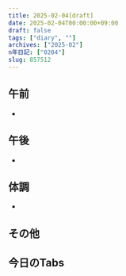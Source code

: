 ```yaml
---
title: 2025-02-04[draft]
date: 2025-02-04T00:00:00+09:00
draft: false
tags: ["diary", ""]
archives: ["2025-02"]
n年日記: ["0204"]
slug: 857512
---
```

## 午前
- 
## 午後
- 
## 体調
- 
## その他
## 今日のTabs